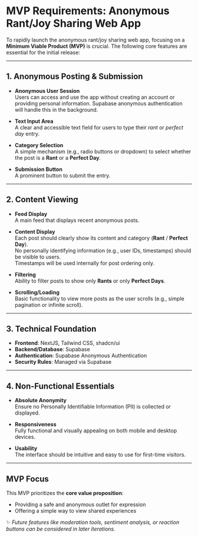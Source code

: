 # MVP Requirements: Anonymous Rant/Joy Sharing Web App

To rapidly launch the anonymous rant/joy sharing web app, focusing on a **Minimum Viable Product (MVP)** is crucial. The following core features are essential for the initial release:

---

## 1. Anonymous Posting & Submission

- **Anonymous User Session**  
  Users can access and use the app without creating an account or providing personal information. Supabase anonymous authentication will handle this in the background.

- **Text Input Area**  
  A clear and accessible text field for users to type their *rant* or *perfect day* entry.

- **Category Selection**  
  A simple mechanism (e.g., radio buttons or dropdown) to select whether the post is a **Rant** or a **Perfect Day**.

- **Submission Button**  
  A prominent button to submit the entry.

---

## 2. Content Viewing

- **Feed Display**  
  A main feed that displays recent anonymous posts.

- **Content Display**  
  Each post should clearly show its content and category (**Rant** / **Perfect Day**).  
  No personally identifying information (e.g., user IDs, timestamps) should be visible to users.  
  Timestamps will be used internally for post ordering only.

- **Filtering**  
  Ability to filter posts to show only **Rants** or only **Perfect Days**.

- **Scrolling/Loading**  
  Basic functionality to view more posts as the user scrolls (e.g., simple pagination or infinite scroll).

---

## 3. Technical Foundation

- **Frontend**: NextJS, Tailwind CSS, shadcn/ui
- **Backend/Database**: Supabase  
- **Authentication**: Supabase Anonymous Authentication  
- **Security Rules**: Managed via Supabase

---

## 4. Non-Functional Essentials

- **Absolute Anonymity**  
  Ensure no Personally Identifiable Information (PII) is collected or displayed.

- **Responsiveness**  
  Fully functional and visually appealing on both mobile and desktop devices.

- **Usability**  
  The interface should be intuitive and easy to use for first-time visitors.

---

## MVP Focus

This MVP prioritizes the **core value proposition**:  
- Providing a safe and anonymous outlet for expression  
- Offering a simple way to view shared experiences  

✨ *Future features like moderation tools, sentiment analysis, or reaction buttons can be considered in later iterations.*
